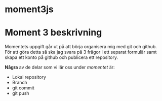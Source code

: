 # moment3js
# Moment 3 beskrivning
Momentets uppgift går ut på att börja organisera mig med git och github. För att göra detta så ska jag svara på 3 frågor i ett separat formulär samt skapa ett konto på github och publicera ett repository.

**Några** av de delar som vi lär oss under _momentet_ är:

 * Lokal repository
 * Branch
 * git commit
 * git push


